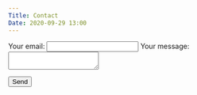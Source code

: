 ```yaml
---
Title: Contact
Date: 2020-09-29 13:00
---
```


<form  action="https://formspree.io/moqpvnen"
  method="POST">
  <label>
    Your email:
    <input type="text" name="_replyto">
  </label>
  <label>
    Your message:
    <textarea name="message"></textarea>
  </label>

  <!-- your other form fields go here -->

  <button type="submit">Send</button>
</form>
